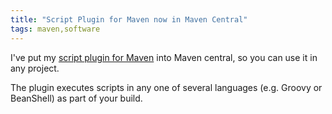 ```yaml
---
title: "Script Plugin for Maven now in Maven Central"
tags: maven,software
---
```

I've put my <a href="https://github.com/alexec/script-maven-plugin">script plugin for Maven</a> into Maven central, so you can use it in any project.

The plugin executes scripts in any one of several languages (e.g. Groovy or BeanShell) as part of your build.
